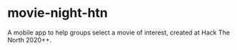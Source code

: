 # movie-night-htn
A mobile app to help groups select a movie of interest, created at Hack The North 2020++.
